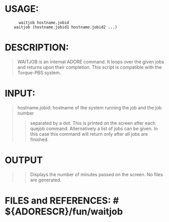 # USAGE: #
```
      waitjob hostname.jobid
	waitjob (hostname.jobid1 hostname.jobid2 ...)
```
# DESCRIPTION: #
> WAITJOB is an internal ADORE command.
> It loops over the given jobs and returns upon their completion.
> This script is compatible with the Torque-PBS system.
# INPUT: #
> hostname.jobid: hostname of the system running the job and the job number
> > separated by a dot. This is printed on the screen after each quejob command.
> > Alternatively a list of jobs can be given. In this case this command
> > will return only after all jobs are finished.
# OUTPUT #
> > Displays the number of minutes passed on the screen. No files are generated.
# FILES and REFERENCES: #  ${ADORESCR}/fun/waitjob
```